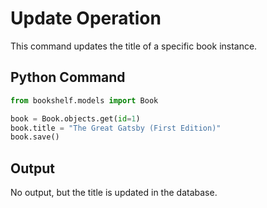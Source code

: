 # Update Operation

This command updates the title of a specific book instance.

## Python Command

```python
from bookshelf.models import Book

book = Book.objects.get(id=1)
book.title = "The Great Gatsby (First Edition)"
book.save()
```

## Output

No output, but the title is updated in the database.